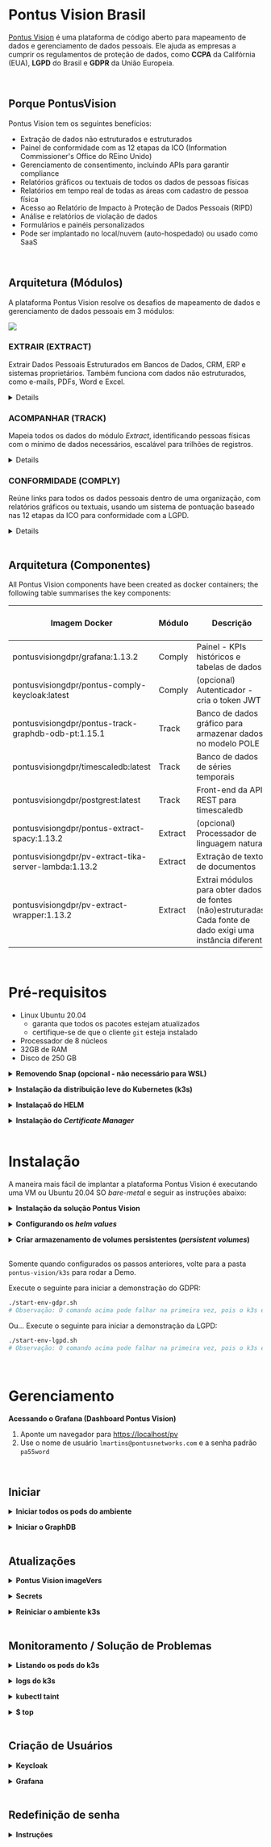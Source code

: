 
# Pontus Vision Brasil

  [Pontus Vision](https://www.pontusvision.com.br) é uma plataforma de código aberto para mapeamento de dados e gerenciamento de dados pessoais. Ele ajuda as empresas a cumprir os regulamentos de proteção de dados, como **CCPA** da Califórnia (EUA), **LGPD** do Brasil e **GDPR** da União Europeia.

<br/>

## Porque PontusVision

Pontus Vision tem os seguintes benefícios:

  * Extração de dados não estruturados e estruturados
  * Painel de conformidade com as 12 etapas da ICO (Information Commissioner's Office do REino Unido)
  * Gerenciamento de consentimento, incluindo APIs para garantir compliance
  * Relatórios gráficos ou textuais de todos os dados de pessoas físicas
  * Relatórios em tempo real de todas as áreas com cadastro de pessoa física
  * Acesso ao Relatório de Impacto à Proteção de Dados Pessoais (RIPD)
  * Análise e relatórios de violação de dados
  * Formulários e painéis personalizados
  * Pode ser implantado no local/nuvem (auto-hospedado) ou usado como SaaS

<br/>

## Arquitetura (Módulos)

  A plataforma Pontus Vision resolve os desafios de mapeamento de dados e gerenciamento de dados pessoais em 3 módulos:

  ![](images-README/arch-components.png)


### EXTRAIR (EXTRACT)

  Extrair Dados Pessoais Estruturados em Bancos de Dados, CRM, ERP e sistemas proprietários. Também funciona com dados não estruturados, como e-mails, PDFs, Word e Excel.

<details>

  A plataforma Pontus Vision extrai dados estruturados e não estruturados de forma automatizada e sem interferência nas operações diárias. A solução não requer alterações nos sistemas dos clientes, podendo receber grandes volumes de dados de diversos sistemas corporativos. Conectores para sistemas ainda não suportados podem ser facilmente implementados.

  Dados Estruturados: Bancos de dados, CRM, ERP e sistemas proprietários.
  Dados não estruturados: e-mails, documentos do Microsoft Office, arquivos PDF e outros.

</details>

### ACOMPANHAR (TRACK)

  Mapeia todos os dados do módulo _Extract_, identificando pessoas físicas com o mínimo de dados necessários, escalável para trilhões de registros.

  <details>

  Nossa solução mapeia dados rastreando todas as fontes de dados desde o estágio _Extract_, identificando os dados do cliente com o mínimo de informações possível, usando bancos de dados gráficos e tecnologias de processamento de linguagem natural, suportando trilhões de registros.

  A escalabilidade é extremamente importante, pois o número de dados sobre pessoas físicas cresce diariamente, com cada interação de cliente ou equipe gerando novos registros.

  A Pontus Vision é baseado no modelo de dados **POLE** (Pessoa, Objeto, Local, Evento) para rastrear dados. Este é um modelo usado pelo governo do Reino Unido para associar dados a indivíduos. O modelo POLE cria relações entre Pessoas, Objetos, Locais e Eventos, formando a base de uma estrutura de inteligência robusta.

  </details>

### CONFORMIDADE (COMPLY)

  Reúne links para todos os dados pessoais dentro de uma organização, com relatórios gráficos ou textuais, usando um sistema de pontuação baseado nas 12 etapas da ICO para conformidade com a LGPD.

  <details>

  Todos os dados são consolidados em um dashboard, para visualização gráfica ou textual.

  A solução reúne links para todos os dados pessoais de uma organização, com relatórios gráficos ou textuais, usando um sistema de pontuação baseado nas 12 etapas da ICO para conformidade com a LGPD.

  Todos os formulários e relatórios são gerenciados em tempo real, mostrando as áreas da organização que possuem dados pessoais.

</details>

<br/> 

## Arquitetura (Componentes)

  All Pontus Vision components have been created as docker containers; the following table summarises the key components:


  | Imagem Docker                                        |Módulo   | Descrição                                       | Mantém o estado (Stateful)            | Tamanho da imagem | Memória mínima  |
  |------------------------------------------------------|---------|-------------------------------------------------|---------------------|------------|------------|
  |  pontusvisiongdpr/grafana:1.13.2                     |Comply   | Painel - KPIs históricos e tabelas de dados     | Sim                 | 140.67MB   | 39MiB      |
  |  pontusvisiongdpr/pontus-comply-keycloak:latest      |Comply   | (opcional) Autenticador - cria o token JWT    | Sim                 | 404MB      | 492MiB     |
  |  pontusvisiongdpr/pontus-track-graphdb-odb-pt:1.15.1    |Track    | Banco de dados gráfico para armazenar dados no modelo POLE  | Sim                 | 1.04GB     | 4.5GiB     |
  |  pontusvisiongdpr/timescaledb:latest                 |Track    | Banco de dados de séries temporais                 | Sim                 | 73MB       | 192MiB     |
  |  pontusvisiongdpr/postgrest:latest                   |Track    | Front-end da API REST para timescaledb             | Não                  | 43MB       | 13MiB      |
  |  pontusvisiongdpr/pontus-extract-spacy:1.13.2        |Extract  | (opcional) Processador de linguagem natural           | Não                  | 4.12GB     | 105MiB     |
  |  pontusvisiongdpr/pv-extract-tika-server-lambda:1.13.2     |Extract  | Extração de texto de documentos               | Não                  | 436.2MB    | 255MiB     |
  |  pontusvisiongdpr/pv-extract-wrapper:1.13.2          |Extract  | Extrai módulos para obter dados de fontes (não)estruturadas. Cada fonte de dado exigi uma instância diferente  | Não                  | 223.84 MB  |      23MiB    |

<br/>

# Pré-requisitos

  - Linux Ubuntu 20.04
    - garanta que todos os pacotes estejam atualizados
    - certifique-se de que o cliente `git` esteja instalado
  - Processador de 8 núcleos            
  - 32GB de RAM
  - Disco de 250 GB

 <!--
**<details><summary>Docker 🐳</summary>**

<details><summary>Windows Instructions</summary>

 * [Install Windows WSL2 Ubuntu 20.04](https://docs.microsoft.com/en-us/windows/wsl/install-win10)
 * [Install Windows Docker desktop](https://docs.docker.com/docker-for-windows/install/) 
 * Enable Kubernetes on Docker Desktop:
   * Use WSL Engine: ![](images-README/windows-docker-desktop-settings.jpg)
   * Enable WSL2 Integration: ![](images-README/windows-docker-desktop-wsl-integration.jpg)
   * Enable Kubernetes: ![](images-README/windows-docker-desktop-kubernetes.jpg)

</details> 

<details><summary>MacOS Instructions</summary>
  
 * [Install MacOS Docker Desktop](https://docs.docker.com/docker-for-mac/install/)
 * Enable Kubernetes: ![](images-README/macos-dockerd-k8s.jpg)
 
</details>

<details><summary>Linux Instructions (Ubuntu 20.04)</summary>
  
 * [Install Docker](https://docs.docker.com/engine/install/ubuntu/)
 * [Install Kubernetes](https://kubernetes.io/docs/setup/production-environment/tools/kubeadm/install-kubeadm/)
 * here are instructions from scratch:
```
sudo apt-get update
sudo apt-get install -y apt-transport-https ca-certificates curl
sudo curl -fsSLo /usr/share/keyrings/kubernetes-archive-keyring.gpg https://packages.cloud.google.com/apt/doc/apt-key.gpg
echo "deb [signed-by=/usr/share/keyrings/kubernetes-archive-keyring.gpg] https://apt.kubernetes.io/ kubernetes-xenial main" | sudo tee /etc/apt/sources.list.d/kubernetes.list
sudo apt-get update
sudo apt-get install -y kubelet kubeadm kubectl
sudo apt-mark hold kubelet kubeadm kubectl

cat  <<EOF > /tmp/kubeadm-config.yaml
# kubeadm-config.yaml
kind: ClusterConfiguration
apiVersion: kubeadm.k8s.io/v1beta2  // k8s OR k3s
kubernetesVersion: v1.22.2
---
kind: KubeletConfiguration
apiVersion: kubelet.config.k8s.io/v1beta1  //k8s SHOULDNT be k3s
cgroupDriver: systemd
EOF
#  sudo kubeadm init --pod-network-cidr=

sudo mkdir /etc/docker
cat <<EOF | sudo tee /etc/docker/daemon.json
{
  "exec-opts": ["native.cgroupdriver=systemd"],
  "log-driver": "json-file",
  "log-opts": {
    "max-size": "100m"
  },
  "storage-driver": "overlay2"
}
EOF
sudo systemctl enable docker
sudo systemctl daemon-reload
sudo systemctl restart docker

sudo swapoff -a

cat <<EOF | sudo tee /etc/modules-load.d/containerd.conf
overlay
br_netfilter
EOF

sudo modprobe overlay
sudo modprobe br_netfilter

# Setup required sysctl params, these persist across reboots.
cat <<EOF | sudo tee /etc/sysctl.d/99-kubernetes-cri.conf
net.bridge.bridge-nf-call-iptables  = 1
net.ipv4.ip_forward                 = 1
net.bridge.bridge-nf-call-ip6tables = 1
EOF

# Apply sysctl params without reboot
sudo sysctl --system
```
##### systemd cgroup driver:
  To use the systemd cgroup driver in /etc/containerd/config.toml with runc, set
```
[plugins."io.containerd.grpc.v1.cri".containerd.runtimes.runc]
  ...
  [plugins."io.containerd.grpc.v1.cri".containerd.runtimes.runc.options]
    SystemdCgroup = true
```
If you apply this change make sure to restart containerd again:
```
sudo systemctl restart containerd
```

##### Cluster creation:
```
sudo kubeadm init --config=/tmp/kubeadm-config.yaml
```
If all goes well, you should see something similar to this:
```
Your Kubernetes control-plane has initialized successfully!

To start using your cluster, you need to run the following as a regular user:

  mkdir -p $HOME/.kube
  sudo cp -i /etc/kubernetes/admin.conf $HOME/.kube/config
  sudo chown $(id -u):$(id -g) $HOME/.kube/config

Alternatively, if you are the root user, you can run:

  export KUBECONFIG=/etc/kubernetes/admin.conf

You should now deploy a pod network to the cluster.
Run "kubectl apply -f [podnetwork].yaml" with one of the options listed at:
  https://kubernetes.io/docs/concepts/cluster-administration/addons/

Then you can join any number of worker nodes by running the following on each as root:

kubeadm join 192.xx.xx.xx:6443 --token xxxxx.yyyyyyyyyyyyyy \
        --discovery-token-ca-cert-hash sha256:aaaaaaaaaaaaaaaaaaaaaaaaaaaaaaaaaaaaaaaaaaaaaaaaa
  
```
If running on a single cluster, you may have to run the following commands (to enable the master node and to add a network:
```
mkdir -p $HOME/.kube
sudo cp -i /etc/kubernetes/admin.conf $HOME/.kube/config
sudo chown $(id -u):$(id -g) $HOME/.kube/config

kubectl apply -f  https://docs.projectcalico.org/manifests/calico.yaml
kubectl taint nodes --all node-role.kubernetes.io/master-

```

</details>

</details>

-->

**<details><summary>Removendo Snap (opcional - não necessário para WSL)</summary>**

  Antes da instalação do `k3s`, remova o gerenciador de pacotes `Snap`, pois ele consome muita CPU em servidores pequenos; isso pode ser feito executando os seguintes comandos:

  ```bash
  export SNAP_LIST=$(snap list)
  sudo ls
  ```

**execute os loops abaixo duas vezes; isso NÃO é um erro de digitação:**

  ```bash
  for i in ${SNAP_LIST}; do
    sudo snap remove --purge package-name
  done

  for i in ${SNAP_LIST}; do
    sudo snap remove --purge package-name
  done

  sudo rm -rf /var/cache/snapd/

  sudo apt autoremove --purge snapd gnome-software-plugin-snap

  rm -fr ~/snap
  sudo apt-mark hold snapd
  Update the server:

  sudo apt update
  sudo apt upgrade -y
  sudo apt install git
  ```

</details>

**<details><summary>Instalação da distribuição leve do Kubernetes (k3s)</summary>**

  K3s é um Kubernetes leve, fácil de instalar e usa menos recursos que o k8s. Para mais informações, siga o [link](https://github.com/k3s-io/k3s/blob/master/README.md).

  ```bash
  mkdir -p ~/work/client/
  cd ~/work/client/
  curl -sfL https://get.k3s.io | sh -s - --write-kubeconfig-mode 644
  ```

  Observação: ao usar o WSL, a seguinte mensagem de erro aparecerá, mas pode ser ignorada:
  
   > System has not been booted with systemd as init system (PID 1). Can't operate. <br/>
   > Failed to connect to bus: Host is down

  Por fim, adicione isso ao final do arquivo `.bashrc`:

  ```bash
  alias kubectl='k3s kubectl'
  source <(kubectl completion bash)
  export SCREENDIR=$HOME/.screen
  [ -d $SCREENDIR ] || mkdir -p -m 700 $SCREENDIR

  complete -C '/usr/local/bin/aws_completer' aws

  export PATH=$PATH:~/.local/bin:~/.yarn/bin:/mnt/c/Users/LeonardoMartins/go/bin/:$HOME/go/src/github.com/lexicality/wsl-relay/scripts
  #PROMPT_COMMAND='echo -ne "\033k\033\0134\033k${HOSTNAME}[`basename ${PWD}`]\033\0134"'
  #PROMPT_COMMAND='printf "\033k%s $\033\\" "${PWD/#$HOME/\~}"'
  PS1='\u@\h [\w] \$ '

  #if echo $TERM | grep ^screen -q; then
    #PS1='\[\033k\033\\\]'$PS1
  #fi
  if [[ "$TERM" == screen* ]]; then
    screen_set_window_title () {
    local HPWD="$PWD"
    case $HPWD in
      $HOME) HPWD="~";;
      $HOME/*) HPWD="~${HPWD#$HOME}";;
    esac
    printf '\ek%s\e\\' "$HPWD"
    }
    PROMPT_COMMAND="screen_set_window_title; $PROMPT_COMMAND"
  fi
  export KUBECONFIG=/etc/rancher/k3s/k3s.yaml
  export EDITOR=/usr/bin/vi
  ```

  Execute o arquivo .bashrc no contexto atual para aplicar as alterações:
  ```
  . ~/.bashrc
  ```

  Execute o seguinte comando em um terminal separado (somente para WSL):
  ```
  sudo /usr/local/bin/k3s server --write-kubeconfig-mode=644
  ```

</details>

**<details><summary>Instalaçaõ do HELM</summary>**

  O HELM é uma ferramenta que simplifica a instalação e o gerenciamento de aplicativos Kubernetes. Para instalá-lo, execute o seguinte código:

  ```bash
  curl -fsSL -o get_helm.sh https://raw.githubusercontent.com/helm/helm/main/scripts/get-helm-3
  chmod 700 get_helm.sh
  ./get_helm.sh
  ```

</details>

**<details><summary>Instalação do _Certificate Manager_</summary>**

  Depois de instalar o helm, crie o namespace _cert-manager_ e instale o _cert manager_; isso permitirá que os certificados https sejam gerenciados:
  ```
  helm repo add jetstack https://charts.jetstack.io
  helm repo update
  kubectl create namespace cert-manager
  helm install \
    cert-manager jetstack/cert-manager \
    --namespace cert-manager \
    --create-namespace \
    --version v1.6.1 \
    --set installCRDs=true
  ```
</details>

<br/>

# Instalação

  A maneira mais fácil de implantar a plataforma Pontus Vision é executando uma VM ou Ubuntu 20.04 SO _bare-metal_ e seguir as instruções abaixo:

**<details><summary>Instalação da solução Pontus Vision</summary>**

  O _helm chart_ usado para configurar a plataforma Pontus Vision existe neste repositório. Clone este repositório e utilize a Demo GDPR ou LGPD:

  ```bash
  git clone https://github.com/pontus-vision/pontus-vision.git
  cd pontus-vision/k3s
  ```

## Arquivos Secret

  Esta demonstração usa _secrets_ do Kubernetes para armazenar várias senhas e credenciais confidenciais. Você precisará criar os seus próprios, mas para facilitar, criamos um arquivo `tar` com formatos de exemplo.

  Para baixar e extrair os _secrets_ de exemplo, execute o seguinte comando:
  ```
  ./download-sample-secrets.sh
  ```
  <!--
That should produce a directory structure similar to this:
```
secrets/
├── env
│   ├── pontus-grafana
│   │   └── GF_PATHS_CONFIG
│   ├── pontus-graphdb
│   │   ├── AWS_ACCESS_KEY_ID
│   │   ├── AWS_SECRET_ACCESS_KEY
│   │   └── ORIENTDB_ROOT_PASSWORD
│   ├── pontus-postgrest
│   │   ├── PGRST_DB_ANON_ROLE
│   │   └── PGRST_DB_URI
│   └── pontus-timescaledb
│       ├── POSTGRES_PASSWORD
│       └── POSTGRES_USER
├── google-creds-json
├── mapping-salesforce-graph
├── office-365-auth-client-id
├── office-365-auth-client-secret
├── office-365-auth-tenant-id
├── s3-creds
├── salesforce-client-id
├── salesforce-client-secret
├── salesforce-password
├── salesforce-username
├── watson-password
└── watson-user-name
```
### env/pontus-grafana/GF_PATHS_CONFIG
Path to the grafana configuration file
```
/etc/grafana/grafana-pontus.ini
```


### env/pontus-graphdb/AWS_ACCESS_KEY_ID
AWS ACCESS KEY Used to pull graphdb information from S3 buckets from the graph database
 
### env/pontus-graphdb/AWS_SECRET_ACCESS_KEY
AWS SECRET KEY Used to pull graphdb information from S3 buckets from the graph database

### env/pontus-graphdb/ORIENTDB_ROOT_PASSWORD
Master password file for orient db
```
admin
```

### env/pontus-postgrest/PGRST_DB_ANON_ROLE
Role used to connect from postgrest to postgres (used to store time series data)
```
postgres
```

### env/pontus-postgrest/PGRST_DB_URI
```
postgres://postgres:mysecretpassword@pontus-timescaledb:5432/dtm
```

### env/pontus-timescaledb/POSTGRES_PASSWORD
```
mysecretpassword
```

### env/pontus-timescaledb/POSTGRES_USER
```
postgres
```

### google-creds-json
This file has the credentials required for Google's NLP Engine

Here is a sample content:
```json
{ "type": "service_account", "project_id": "<PROJID_GOES_HERE>", "private_key_id": "<PRIV_KEY_ID_GOES_HERE>", "private_key": "-----BEGIN PRIVATE KEY-----\nPLEASE_ADD_YOUR_PRIVATE_KEY_HERE\n-----END PRIVATE KEY-----\n", "client_email": "<some.email.com>", "client_id": "<CLIENT_ID_GOES_HERE>", "auth_uri": "https://accounts.google.com/o/oauth2/auth", "token_uri": "https://accounts.google.com/o/oauth2/token", "auth_provider_x509_cert_url": "https://www.googleapis.com/oauth2/v1/certs", "client_x509_cert_url": "https://www.googleapis.com/robot/v1/metadata/x509/<ADD_YOUR_DETAILS_HERE>" }
```

### mapping-salesforce-graph
This file has the POLE mappings for Salesforce; note that this may also be added in-situ in the NiFi workflow, or stored in S3.
Here is a sample content:
```json
{ "updatereq": { "vertices": [ { "label": "Person.Natural", "props": [ { "name": "Person.Natural.Full_Name", "val": "${pg_FirstName?.toUpperCase()?.trim()} ${pg_LastName?.toUpperCase()?.trim()}", "predicate": "eq", "mandatoryInSearch": true }, { "name": "Person.Natural.Full_Name_fuzzy", "val": "${pg_FirstName?.toUpperCase()?.trim()} ${pg_LastName?.toUpperCase()?.trim()}", "excludeFromSearch": true }, { "name": "Person.Natural.Last_Name", "val": "${pg_LastName?.toUpperCase()?.trim()}", "excludeFromSubsequenceSearch": true }, { "name": "Person.Natural.Date_Of_Birth", "val": "${pg_Birthdate?:'1666-01-01'}", "type": "java.util.Date", "mandatoryInSearch": false, "excludeFromSubsequenceSearch": true }, { "name": "Person.Natural.Title", "val": "${pg_Salutation?:''}", "excludeFromSearch": true }, { "name": "Person.Natural.Nationality", "val": "${pg_MailingCountry?:'Unknown'}", "excludeFromSearch": true }, { "name": "Person.Natural.Customer_ID", "val": "${pg_Id}", "mandatoryInSearch": true }, { "name": "Person.Natural.Gender", "val": "Unknown", "mandatoryInSearch": false, "excludeFromSubsequenceSearch": true } ] }, { "label": "Location.Address", "props": [ { "name": "Location.Address.Full_Address", "val": "${ ( (pg_MailingStreet?:'')+ '\\\\n' + (pg_MailingCity?:'') + '\\\\n' + (pg_MailingState?:'') + '\\\\n' + (pg_MailingCountry?:'')).replaceAll('\\\\n', ' ') }", "mandatoryInSearch": true }, { "name": "Location.Address.parser", "val": "${ ( (pg_MailingStreet?:'')+ '\\\\n' + (pg_MailingCity?:'') + '\\\\n' + (pg_MailingState?:'') + '\\\\n' + (pg_MailingCountry?:'')).replaceAll('\\\\n', ' ') }", "excludeFromSearch": true, "type": "com.pontusvision.utils.LocationAddress" }, { "name": "Location.Address.Post_Code", "val": "${com.pontusvision.utils.PostCode.format(pg_MailingPostalCode)}", "excludeFromSearch": true } ] }, { "label": "Object.Email_Address", "props": [ { "name": "Object.Email_Address.Email", "val": "${pg_Email}", "mandatoryInSearch": true } ] }, { "label": "Object.Phone_Number", "props": [ { "name": "Object.Phone_Number.Raw", "val": "${pg_Phone}", "mandatoryInSearch": false }, { "name": "Object.Phone_Number.Type", "val": "Work", "excludeFromSubsequenceSearch": true }, { "name": "Object.Phone_Number.Numbers_Only", "val": "${(pg_Phone?.replaceAll('[^0-9]', '')?:'00000000')}", "excludeFromSearch": true, "type":"[Ljava.lang.String;" }, { "name": "Object.Phone_Number.Last_7_Digits", "val": "${(((pg_Phone?.replaceAll('[^0-9]', ''))?:'0000000')[-7..-1])}", "mandatoryInSearch": true, "type":"[Ljava.lang.String;" } ] }, { "label": "Object.Data_Source", "props": [ { "name": "Object.Data_Source.Name", "val": "salesforce.com", "mandatoryInSearch": true, "excludeFromUpdate": true } ] }, { "label": "Event.Group_Ingestion", "props": [ { "name": "Event.Group_Ingestion.Metadata_Start_Date", "val": "${pg_currDate}", "mandatoryInSearch": true, "excludeFromSearch": false, "type": "java.util.Date" }, { "name": "Event.Group_Ingestion.Metadata_End_Date", "val": "${new Date()}", "excludeFromSearch": true, "type": "java.util.Date" }, { "name": "Event.Group_Ingestion.Type", "val": "Marketing Email System", "excludeFromSearch": true }, { "name": "Event.Group_Ingestion.Operation", "val": "Structured Data Insertion", "excludeFromSearch": true } ] }, { "label": "Event.Ingestion", "props": [ { "name": "Event.Ingestion.Type", "val": "Marketing Email System", "excludeFromSearch": true }, { "name": "Event.Ingestion.Operation", "val": "Structured Data Insertion", "excludeFromSearch": true }, { "name": "Event.Ingestion.Domain_b64", "val": "${original_request?.bytes?.encodeBase64()?.toString()}", "excludeFromSearch": true }, { "name": "Event.Ingestion.Metadata_Create_Date", "val": "${new Date()}", "excludeFromSearch": true, "type": "java.util.Date" } ] } ], "edges": [ { "label": "Uses_Email", "fromVertexLabel": "Person.Natural", "toVertexLabel": "Object.Email_Address" }, { "label": "Has_Phone", "fromVertexLabel": "Person.Natural", "toVertexLabel": "Object.Home_Phone_Number" }, { "label": "Has_Phone", "fromVertexLabel": "Person.Natural", "toVertexLabel": "Object.Phone_Number" }, { "label": "Lives", "fromVertexLabel": "Person.Natural", "toVertexLabel": "Location.Address" }, { "label": "Has_Policy", "fromVertexLabel": "Person.Natural", "toVertexLabel": "Object.Phone_Number" }, { "label": "Has_Ingestion_Event", "fromVertexLabel": "Person.Natural", "toVertexLabel": "Event.Ingestion" }, { "label": "Has_Ingestion_Event", "fromVertexLabel": "Event.Group_Ingestion", "toVertexLabel": "Event.Ingestion" }, { "label": "Has_Ingestion_Event", "toVertexLabel": "Event.Group_Ingestion", "fromVertexLabel": "Object.Data_Source" } ] } }
```
### office-365-auth-client-id
This file has the Office 365 auth client id; the format is typically just a GUID.
Here is a sample content:
```
12345678-90ab-cdef-0123-456789abcdef
```

### office-365-auth-client-secret
This file has the Office 365 auth client secret; the format has randomly generated strings
Here is a sample content:
```
Aasdf888^%8>73321;;123k4k123k415k123
```
### office-365-auth-tenant-id
This file has the Office 365 auth tenant id; the format is typically just a GUID.
Here is a sample content:
```
87654321-90ab-cdef-0123-456789abcdef
```
### s3-creds
This file has the credentials to connect to AWS S3 Buckets
Here is a sample content:
```
aws_access_key = AKIAQQQQQQQQQQQQQQQQ
aws_secret_key = cccccccccccccccccccccccccccccccccccccccc
#assumed_role = True
#assumed_role_arn = arn:aws:iam::012345678901:role/orientdb-role
aws_access_key_id = AKIAQQQQQQQQQQQQQQQQ
aws_secret_access_key = cccccccccccccccccccccccccccccccccccccccc
accessKey=AKIAQQQQQQQQQQQQQQQQ
secretKey=cccccccccccccccccccccccccccccccccccccccc
```
### salesforce-client-id
This file has the Salesforce alphanumeric API client id
Here is a sample content:
```
00000000000000000000000000000000000.abcdefghijklmnopqrstuvwzyzABCDEFGHIJKLMNOPQRSTUVW
```
### salesforce-client-secret
This file has the Salesforce HEX API client secret
Here is a sample content:
```
01234567890DEADBEE01234567890DEADBEE01234567890DEADBEEFFF0123456
```
### salesforce-password
This file has the Salesforce API's alphanumeric password
Here is a sample content:
```
passwordpasswordpassword123456789
```
### salesforce-username
This file has the Salesforce API's user name (typically an e-mail address)
Here is a sample content:
```
my@email.com
```
### watson-password
This file has the IBM Watson API Password (typically an alpha-numeric random string)
Here is a sample content:
```
dfghjkl32j3
```

### watson-user-name
This file has the IBM Watson API User Name (typically a GUID)
Here is a sample content:
```
87654321-90ab-cdef-0123-456789abcdef
```
-->

**Modifique a estrutura de arquivos da pasta */secrets***

  Isso deve produzir uma estrutura de diretórios semelhante à abaixo. _secrets_ localizados dentro da pasta `env/` só devem ser modificados por usuários experientes; adicione seus outros _secrets_ à pasta `secrets/`.

  ```
  k3s/secrets/
  ├── CRM-api-key
  ├── CRM-json
  ├── ERP-api-key
  ├── env
  │   ├── pontus-grafana
  │   │   └── GF_PATHS_CONFIG
  │   ├── pontus-graphdb
  │   │   ├── AWS_ACCESS_KEY_ID
  │   │   ├── AWS_SECRET_ACCESS_KEY
  │   │   └── ORIENTDB_ROOT_PASSWORD
  │   ├── pontus-postgrest
  │   │   ├── PGRST_DB_ANON_ROLE
  │   │   └── PGRST_DB_URI
  │   └── pontus-timescaledb
  │       ├── POSTGRES_PASSWORD
  │       └── POSTGRES_USER
  ├── google-json
  └── microsoft-json
  ```

<details><summary>CRM-api-key</summary>

  Este token é usado para conceder acesso aos dados do CRM. Para obter mais informações sobre como obter esse valor, entre em contato com o DPO.

  **Formato**: texto de uma linha.

</details>

<details><summary>CRM-json</summary>

  Este json contém a chave de usuário do CRM. Para obter mais informações sobre como obter esse valor, entre em contato com o DPO.

  **Formato json:**

  ```json
  {
    "secrets": {
      "crm": {
        "User-Key": "**************************************************************"
      }
    }
  }
  ```

</details>

<details><summary>ERP-api-key</summary>

  Este token é usado para conceder acesso aos dados do ERP. Para obter mais informações sobre como obter esse valor, entre em contato com o seu departamento de TI.

  **Formato**: texto de uma linha.

</details>

<details><summary>env/pontus-grafana/GF_PATHS_CONFIG</summary>

  **Descrição:**

  Caminho para o arquivo de configuração do grafana.

  **Valor Padrão:** 
  ```
  /etc/grafana/grafana-pontus.ini
  ```

</details>

<details><summary>env/pontus-graphdb/ORIENTDB_ROOT_PASSWORD</summary>

  **Descrição:**
    
  Arquivo de senha mestra para o orientdb.

  **Valor Padrão:**
  ```
  admin
  ```

</details>

<details><summary> env/pontus-postgrest/PGRST_DB_ANON_ROLE </summary>

  **Descrição:**
    
  Função (*role*) usada para conectar do postgrest ao postgres (usado para armazenar dados de séries temporais [*time series data*]).

  **Valor Padrão:**
  ```
  postgres
  ```

</details>

<details><summary> env/pontus-postgrest/PGRST_DB_URI</summary>

  **Descrição:**
    
  URI usado para o Postgrest falar com o TimescaleDB. Certifique-se de que a senha corresponda a env/pontus-timescaledb/POSTGRES_PASSWORD.

  **Valor Padrão:**
  ```
  postgres://postgres:mysecretpassword@pontus-timescaledb:5432/dtm
  ```

</details>

<details><summary> env/pontus-timescaledb/POSTGRES_PASSWORD</summary>

  **Descrição:**
    
  Senha de administrador do TimescaleDB.

  **Valor Padrão:**
  ```
  mysecretpassword
  ```

</details>

<details><summary> env/pontus-timescaledb/POSTGRES_USER</summary>

  **Descrição:**
    
  Nome de usuário do administrador do TimescaleDB.

  **Valor Padrão:**
  ```
  postgres
  ```

</details>

<details><summary>google-json</summary>

  Este json contém os _secrets_ do Google para conexão. Para obter mais informações sobre como obter esses valores, entre em contato com o seu departamento de TI.

  **Formato json:**

  ```json
  {
    "secrets": {
      "google": {
        "X-SNY-API-AppKey": "xxxxxxxxxxxxx",
        "X-SNY-API-AppToken": "yyyyyyyyyyyyyyyyyyyyyyyy"
      }
    }
  }
  ```

</details>

<details><summary>microsoft-json</summary>

  Este json contém credenciais para acessar a conta da Microsoft da empresa e seus dados armazenados.

  **Formato json:**

  ```json
  {
    "clientId": "xxxxxxxxxxxxxxxxxxxxxxxxxxxxxxxxx",
    "clientSecret": "yyyyyyyyyyyyyyyyyyyyyyyyyyyyyyyyyyyy",
    "tenantId": "zzzzzzzzzzzzzzzzzzzzzzzzzzzzz"
  }
  ```

  Aqui estão as instruções sobre como obter as credenciais do Azure.

#### Chaves de API do Azure - Instruções (*Em inglês*):

<!-- add .pdf version -->

  ![alt text](/images-README/azure-1.jpg)
  ![alt text](/images-README/azure-2.jpg)
  ![alt text](/images-README/azure-3.jpg)
  ![alt text](/images-README/azure-4.jpg)
  ![alt text](/images-README/azure-5.jpg)

</details>

</details>

**<details><summary>Configurando os _helm values_</summary>**

  Os arquivos _values_ `pontus-vision/k3s/helm/values-gdpr.yaml` e `pontus-vision/k3s/helm/values-lgpd.yaml` têm detalhes de configuração que variam de ambiente para ambiente. Aqui está um exemplo:

  ```yaml
  # Valores padrão para pv/.
  # Este é um arquivo formatado em YAML.

  pvvals:
    imageVers:
      graphdb: "pontusvisiongdpr/pontus-track-graphdb-odb-pt:1.15.1"
      grafana: "pontusvisiongdpr/grafana:1.13.2"
    storagePath: "<adicione o path aqui>" # certifique-se de passar o caminho exato [seção Criar armazenamento de volumes persistentes (*persistent volumes*)]
    hostname: "<adicione o hostname aqui>"
    # para obter a chave pública do keycloak <keycloakPubKey>, faça um HTTP GET para a seguinte URL: https://<hostname>/auth/realms/pontus
    keycloakPubKey: "******************************************"
  ```

## `cd pv/templates` para configurar os **cronjobs**.

  <!--
  TODO templates cronjob documentation
  -->

<br/>

</details>

**<details><summary>Criar armazenamento de volumes persistentes (*persistent volumes*)</summary>**

  Esta etapa é importante para garantir que os dados do k3s sejam mantidos usando **volumes persistentes**. Para fazer isso, crie uma estrutura de diretórios semelhante à seguinte:

  ```
  ~/storage
  ├── db
  ├── extract
  │   ├── CRM
  │   ├── ERP
  │   ├── email
  │   ├── google
  │   │   ├── meetings
  │   │   ├── policies
  │   │   ├── privacy-docs
  │   │   ├── privacy-notice
  │   │   ├── risk
  │   │   ├── risk-mitigations
  │   │   └── treinamentos
  │   └── microsoft
  │       ├── data-breaches
  │       ├── dsar
  │       ├── fontes-de-dados
  │       ├── legal-actions
  │       └── mapeamentos
  ├── grafana
  ├── keycloak
  └── timescaledb
  ```

  Certifique-se de que o valor da chave `storagePath` em `pontus-vision/k3s/helm/values-gdpr.yaml` e `pontus-vision/k3s/helm/values-lgpd.yaml` é a raiz da estrutura de diretórios acima.
  	
  Aqui está um conjunto de comandos que podem criar essa estrutura se o valor de `.Values.pvvals.storagePath` for definido como `~/storage`:
    
  ```bash
  mkdir ~/storage
  cd ~/storage
  mkdir -p extract/email \
      extract/CRM \
      extract/ERP \
      extract/microsoft/data-breaches \
      extract/microsoft/dsar \
      extract/microsoft/fontes-de-dados \
      extract/microsoft/legal-actions \
      extract/microsoft/mapeamentos \
      extract/google/meetings \
      extract/google/policies \
      extract/google/privacy-docs \
      extract/google/privacy-notice \
      extract/google/risk \
      extract/google/risk-mitigations \
      extract/google/treinamentos \
    db \
    grafana \
    keycloak \
    timescaledb
  ```	

</details>

<br/>

Somente quando configurados os passos anteriores, volte para a pasta `pontus-vision/k3s` para rodar a Demo.

Execute o seguinte para iniciar a demonstração do GDPR:

```bash
./start-env-gdpr.sh
# Observação: O comando acima pode falhar na primeira vez, pois o k3s estará baixando imagens grandes e pode atingir o tempo limite.
```

Ou... Execute o seguinte para iniciar a demonstração da LGPD:

```bash
./start-env-lgpd.sh
# Observação: O comando acima pode falhar na primeira vez, pois o k3s estará baixando imagens grandes e pode atingir o tempo limite.
```

<br/>

# Gerenciamento

**Acessando o Grafana (Dashboard Pontus Vision)**

  1. Aponte um navegador para [https://localhost/pv](https://localhost/pv)
  2. Use o nome de usuário `lmartins@pontusnetworks.com` e a senha padrão `pa55word`

<br/>

## Iniciar

**<details><summary>Iniciar todos os pods do ambiente</summary>**

  Execute o script start-env-xxx.sh:

  ```bash
  ./start-env-gdpr.sh # GDPR Demo
  ```

  ou

  ```bash
  ./start-env-lgpd.sh # LGPD Demo
  ```

</details>

**<details><summary>Iniciar o GraphDB</summary>**

  Execute o script start-graph-xxx.sh:

  ```bash
  ./start-graph-gdpr.sh # GDPR Demo
  ```

  ou

  ```bash 
  ./start-graph-lgpd.sh # LGPD Demo
  ```

</details>

<br/>

## Atualizações

  <!-- ### PV cronjob container's Versions

  Make sure to always have the `:latest` container cronjob running, copy the below to `crontab -e`:

  ```
  00 00 * * * git pull
  00 01 * * * env -i helm tamplate
  ```  
  -->

**<details><summary>Pontus Vision imageVers</summary>**

  A Pontus Vision está constantemente melhorando e atualizando suas imagens de contêiner para acompanhar as últimas atualizações de tecnologia e segurança. Para alterar as versões, basta alterar o valor `pvvals.imageVers` em `pontus-vision/k3s/helm/values-gdpr.yaml` e `pontus-vision/k3s/helm/values-lgpd.yaml` e reiniciar o k3s env (veja abaixo a seção **Reiniciar o ambiente k3s**).

  **Arquivo json**:

  ```yaml
  pvvals:
    imageVers:
      graphdb: "pontusvisiongdpr/pontus-track-graphdb-odb-pt:1.15.1"
      grafana: "pontusvisiongdpr/grafana:1.13.2"
      # container: M.m.p
      # etc.
    storagePath: "<adicione o path aqui>" # certifique-se de passar o caminho exato [seção Criar armazenamento de volumes persistentes (*persistent volumes*)]
    hostname: "<adicione o hostname aqui>"
    ErpUrlPrefix: "https://xxxxxxxxxxxxxxxxxxxxxxxxxxxxxxxxxxxx"
    # para obter a chave pública do keycloak <keycloakPubKey>, faça um HTTP GET para a seguinte URL: https://<hostname>/auth/realms/pontus
    keycloakPubKey: "******************************************"  
  ```

</details>

**<details><summary>Secrets</summary>**

  Para atualizar quaisquer _secrets_ ou credenciais, vá para a pasta `pontus-vision/k3s/secrets`, atualize os arquivos relevantes e reinicie o k3s env (veja abaixo na seção **Reiniciar o ambiente k3s**) para atualizar os valores dos _secrets_.

</details>

**<details><summary>Reiniciar o ambiente k3s</summary>** 

#### Encerrando o k3s

  Para parar todo o ambiente, execute o seguinte comando:
  ```
  ./stop-env.sh 
  ```

#### Inicialização do k3s

  Para iniciar todo o ambiente, execute o seguinte comando:

  Para a Demo GDPR:
  ```
  ./start-env-gdpr.sh
  ```

  Para a Demo LGPD:
  ```
  ./start-env-lgpd.sh
  ```

</details>

<br/>

## Monitoramento / Solução de Problemas

**<details><summary>Listando os pods do k3s</summary>**

  Para fazer isso, digite `$ kubectl get pods` e uma tabela de guias semelhante será exibida:

  ```
  NAME                                                       READY   STATUS              RESTARTS   AGE  
  svclb-pontus-grafana-t9m6w                                 1/1     Running             0          91m  
  svclb-pontus-lgpd-2jx9g                                    1/1     Running             0          91m  
  pontus-lgpd                                                1/1     Running             0          91m  
  pontus-grafana                                             1/1     Running             0          91m  
  pontus-comply-keycloak                                     1/1     Running             0          91m  
  pv-extract-tika-server                                     1/1     Running             0          91m  
  pontus-timescaledb                                         1/1     Running             0          91m  
  pontus-postgrest                                           1/1     Running             0          91m  
  spacyapi                                                   1/1     Running             0          91m  
  graphdb-nifi                                               1/1     Running             0          91m  
  pv-extract-kpi-27382396--1-9ftkf                           0/1     Completed           0          6m42s
  pv-extract-microsoft-dsar-27382401--1-drgw5                0/1     ContainerCreating   0          115s 
  pv-extract-microsoft-data-breaches-27382399--1-nr9nr       0/1     Completed           0          3m49s
  pv-extract-google-risk-27382399--1-mvbst                   0/1     Completed           0          3m23s
  pv-extract-crm-27382399--1-49r4x                           0/1     Completed           0          3m18s    
  pv-extract-google-risk-27382401--1-hndt9                   0/1     ContainerCreating   0          73s  
  pv-extract-microsoft-fontes-de-dados-27382399--1-drmnh     0/1     Completed           0          3m7s 
  pv-extract-microsoft-mapeamentos-27382402--1-rt6wq         0/1     ContainerCreating   0          38s  
  pv-extract-erp-27382400--1-j6zp9                           0/1     Completed           0          2m44s
  pv-extract-kpi-27382400--1-2hcl8                           1/1     Running             0          2m36s
  pv-extract-google-risk-mitigations-27382400--1-nmfcc       0/1     Completed           0          2m35s
  pv-extract-google-treinamentos-27382400--1-gr6gk           0/1     Completed           0          2m29s
  pv-extract-google-policies-27382402--1-9j4tg               0/1     ContainerCreating   0          12s  
  ```

</details>

**<details><summary>logs do k3s</summary>**

  Para obter o log de um pod específico, execute:

  ```
  kubectl logs [-f] <NAME> [--tail]
  ```

  Para acompanhar o log, use a *flag* `-f`. E para mostrar os logs mais recentes use a *flag* `--tail` passando um número. Por exemplo:

  ```
  $ kubectl logs graphdb-nifi --tail=10

  failed to find translation conf/i18n_pt_translation.json: Data Procedures Per Data Source
  failed to find translation conf/i18n_pt_translation.json: RH03 (colaboradora Andreza) e RH04 (colaboradora Paula)
  failed to find translation conf/i18n_pt_translation.json: Data Procedures Per Data Source
  failed to find translation conf/i18n_pt_translation.json: (Local?)
  failed to find translation conf/i18n_pt_translation.json: Data Procedures Per Data Source
  failed to find translation conf/i18n_pt_translation.json: (verificar qual caminho)
  failed to find translation conf/i18n_pt_translation.json: Data Procedures Per Data Source
  NLP searching for matches for 12 names, 0 cpfs, 0 emails in file null
  NLP found 0 graph person matches on cust id or name from file null
  Failed to find any NLP events for file null
  ```

</details>

**<details><summary>kubectl taint</summary>**

 **Taints** permitem um nó repelir um conjunto de pods, mas isso pode impedir que alguns pods sejam executados. Para mais informações clique neste [link](https://kubernetes.io/pt-br/docs/concepts/scheduling-eviction/taint-and-toleration/).

  Se você receber um **ERRO** como o marcado na imagem, ao executar `$ kubectl describe pods <pod name>`:

  ![alt text](/images-README/k3s-taint-1.png)

  OU, ao executar `$ kubectl describe nodes <node name>` a seção **Taints** é diferente de `<none>`:

  ![alt text](/images-README/k3s-taint-2.png)

  Então, copie os Taints que foram mostrados para o nó específico e execute o seguinte comando para **untain** cada um deles:

  ```
  kubectl taint nodes <node name> [Taint]-
  ```

  Por exemplo:

  ![alt text](/images-README/k3s-taint-3.png)

</details>

**<details><summary>$ top</summary>**

  Para exibir os processos do Linux use o comando `top`. Em seguida, pressione o número `1` para ativar a visão de cada núcleo da CPU, algo parecido irá aparecer:

  ```
  $ top (then press 1)

  top - 20:55:32 up 6 days,  2:55,  9 users,  load average: 21.22, 18.36, 17.10     
  Tasks: 582 total,   2 running, 580 sleeping,   0 stopped,   0 zombie              
  %Cpu0  : 90.3 us,  9.4 sy,  0.0 ni,  0.0 id,  0.0 wa,  0.0 hi,  0.3 si,  0.0 st   
  %Cpu1  : 91.6 us,  7.8 sy,  0.0 ni,  0.0 id,  0.0 wa,  0.0 hi,  0.6 si,  0.0 st   
  %Cpu2  : 86.6 us, 12.4 sy,  0.0 ni,  0.3 id,  0.7 wa,  0.0 hi,  0.0 si,  0.0 st   
  %Cpu3  : 93.2 us,  6.1 sy,  0.0 ni,  0.0 id,  0.6 wa,  0.0 hi,  0.0 si,  0.0 st   
  MiB Mem :  28373.9 total,   1409.1 free,  12102.7 used,  14862.0 buff/cache       
  MiB Swap:   2048.0 total,   2045.9 free,      2.1 used.  15652.1 avail Mem        
                                                                                    
      PID USER      PR  NI    VIRT    RES    SHR S  %CPU  %MEM     TIME+ COMMAND    
  2303232 cbrandao  20   0  155568  94308   9132 R 200.7   0.3   0:22.38 tesseract  
  1818371 root      20   0 4230816   1.8g 816244 S 105.3   6.3   3244:11 containerd 
  1573465 cbrandao  20   0   30.0g   4.3g  23804 S  38.5  15.4 426:41.78 java       
  1818293 root      20   0 2111024   1.0g 108884 S  30.3   3.8   2609:02 k3s-server 
  2303370 cbrandao  20   0  904248  64648  31440 S   4.3   0.2   0:01.43 node       
  ```

  <!-- **us** - Time spent in user space
  **sy** - Time spent in kernel space
  **ni** - Time spent running niced user processes (User defined priority)
  **id** - Time spent in idle operations -->
  Preste atenção no `wa` (Tempo gasto na espera de I/O), quanto menor, melhor!
  <!-- **hi** - Time spent handling hardware interrupt routines. (Whenever a peripheral unit want attention form the CPU, it literally pulls a line, to signal the CPU to service it)
**si** - Time spent handling software interrupt routines. (a piece of code, calls an interrupt routine...)
**st** - Time spent on involuntary waits by virtual cpu while hypervisor is servicing another processor (stolen from a virtual machine) -->

</details>

<br/>

## Criação de Usuários

**<details><summary>Keycloak</summary>**

  O Keycloak é um software *open source* usado com as soluções Pontus Vision para permitir logon único, permitindo gerenciamento de identidade e acesso.

  Para poder adicionar/atualizar/alterar usuários no Keycloak, é necessário fazer login como **Superusuário**. Para fazer isso, acesse o link a seguir => [https://\<adicione-o-hostname-aqui\>/auth/](https://$\<adicione-o-hostname-aqui\>/auth/) e autentique-se com a credencial padrão do administrador **nome de usuário: admin / senha: admin**.

  Aqui estão algumas capturas de tela das etapas de como criar um novo usuário:

  ![alt text](/images-README/keycloak-a.png)

  > Ao acessar o link pela primeira vez, o navegador avisará que a conexão não é privada, basta ignorar e clicar em **Advanced**.

  ![alt text](/images-README/keycloak-b.png)

  > Depois clique em **Proceed(Continue) to \<hostname\>**.

  ![alt text](/images-README/keycloak-1.png)

  > Esta é a página inicial do Keycloak. Clique em **Administration Console**.

  ![alt text](/images-README/keycloak-2.png)

  > Insira as credenciais padrão e clique em **Sign in**.

  ![alt text](/images-README/keycloak-c.png)

  > No painel principal, localize **Users** em **Manage** no menu à esquerda.

  ![alt text](/images-README/keycloak-3.png)

  > Na parte direita, clique em **Add user**.

  ![alt text](/images-README/keycloak-5.png)

  > Preencha os campos (ao menos os campos obrigatórios) \**ID é incrementado automaticamente*. Você também pode adicionar **User actions**.

  ![alt text](/images-README/keycloak-6.png)

  > Por fim, clique em **Save**.

</details>

**<details><summary>Grafana</summary>**

  O Grafana é um aplicativo *open source* web multiplataforma de análise e visualização interativa. Conectado aos produtos da Pontus Vision, fornece tabelas, gráficos e alertas na web.

  O mesmo privilégio de **Superusuário** é necessário aqui... vá para a página de login principal [https://\<adicione-o-hostname-aqui\>/pv](https://\<adicione-o-hostname-aqui\>/pv) e insira as credenciais admin enviadas por seu administrador.

  Aqui estão algumas capturas de tela das etapas de como criar um novo usuário:

  ![alt text](/images-README/keycloak-a.png)

  > Ao acessar o link pela primeira vez, o navegador avisará que a conexão não é privada, basta ignorar e clicar em **Advanced**.

  ![alt text](/images-README/keycloak-b.png)

  > Depois clique em **Proceed(Continue) to \<hostname\>**.

  ![alt text](/images-README/grafana-1.png)

  > Insira as credenciais padrão e clique em **Sign in**.

  ![alt text](/images-README/grafana-2.png)

  > Esta é a página principal do Grafana. Localize o ícone **Escudo** (Server Admin), dentro dele, clique em **Users**.

  ![alt text](/images-README/grafana-3.png)

  > Aparecerá uma tabela contendo todos os usuários cadastrados. No canto superior direito, clique no botão azul **New user**.

  ![alt text](/images-README/grafana-4.png)

  > Preencha os campos (ao menos os campos obrigatórios), depois clique no botão azul **Create user**.

  ![alt text](/images-README/grafana-5.png)

  > Ao clicar no usuário recém-criado você pode editar suas Informações, Permissões, Organizações a que pertence e abrir Sessões.

  ![alt text](/images-README/grafana-6.png)

  > Para alterar a função de um usuário em uma organização, clique em **Change role** (Em *Organisations*), escolha a função no menu suspenso e clique em **Save**.

</details>

<br/>

## Redefinição de senha

**<details><summary>Instruções</summary>**

  Para redefinir a senha de um usuário, basta alterá-la usando o logon único e o gerenciamento de acesso do Keycloak. Vá para o seguinte link => [https://\<adicione-o-hostname-aqui\>/auth/](https://\<adicione-o-hostname-aqui\>/auth/) e autentique-se com a credencial padrão do administrador **nome de usuário : admin / senha: admin**.

  Aqui estão algumas capturas de tela das etapas de como redefinir a senha de um usuário:

  ![alt text](/images-README/keycloak-a.png)

  > Ao acessar o link pela primeira vez, o navegador avisará que a conexão não é privada, basta ignorar e clicar em **Advanced**.

  ![alt text](/images-README/keycloak-b.png)

  > Depois clique em **Proceed(Continue) to \<hostname\>**.

  ![alt text](/images-README/keycloak-1.png)

  > Esta é a página inicial do Keycloak. Clique em **Administration Console**.

  ![alt text](/images-README/keycloak-2.png)

  > Insira as credenciais padrão e clique em **Sign in**.

  ![alt text](/images-README/keycloak-c.png)

  > No painel principal, localize **Users** em **Manage** no menu à esquerda.

  ![alt text](/images-README/keycloak-4.png)

  > Clique em **View all users** ao lado da barra de pesquisa. Em seguida, uma tabela contendo todos os usuários registrados será exibida. Na coluna **Actions**, clique em **Edit**.

  ![alt text](/images-README/pass-reset-1.png)

  > Altere a guia **Credentials**, na parte superior. Em seguida, em **Reset Password**, digite a nova senha.

  ![alt text](/images-README/pass-reset-2.png)

  > Você pode ativar o botão **Temporary**, para forçar o usuário a alterar a senha assim que fizer login pela primeira vez.

  ![alt text](/images-README/pass-reset-3.png)

  > Em seguida, clique no botão **Reset Password**. Um pop-up será exibido para confirmar a alteração. Clique no botão vermelho **Reset password**.

  ![alt text](/images-README/pass-reset-4.png)

  > Então a página será recarregada e um popup verde aparecerá com a mensagem **Success**.

</details>
